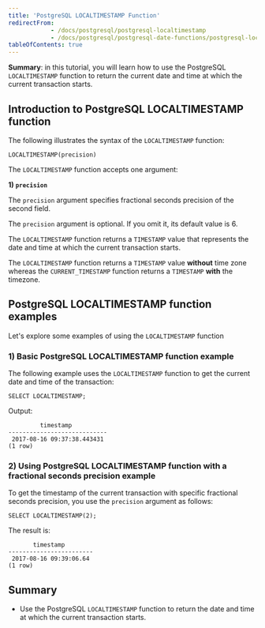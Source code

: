 ```yaml
---
title: 'PostgreSQL LOCALTIMESTAMP Function'
redirectFrom:
            - /docs/postgresql/postgresql-localtimestamp 
            - /docs/postgresql/postgresql-date-functions/postgresql-localtimestamp/
tableOfContents: true
---
```



**Summary**: in this tutorial, you will learn how to use the PostgreSQL `LOCALTIMESTAMP` function to return the current date and time at which the current transaction starts.





## Introduction to PostgreSQL LOCALTIMESTAMP function





The following illustrates the syntax of the `LOCALTIMESTAMP` function:





```
LOCALTIMESTAMP(precision)
```





The `LOCALTIMESTAMP` function accepts one argument:





**1) `precision`**





The `precision` argument specifies fractional seconds precision of the second field.





The `precision` argument is optional. If you omit it, its default value is 6.





The `LOCALTIMESTAMP` function returns a `TIMESTAMP` value that represents the date and time at which the current transaction starts.





The `LOCALTIMESTAMP` function returns a `TIMESTAMP` value **without** time zone whereas the `CURRENT_TIMESTAMP` function returns a `TIMESTAMP` **with** the timezone.





## PostgreSQL LOCALTIMESTAMP function examples





Let's explore some examples of using the `LOCALTIMESTAMP` function





### 1) Basic PostgreSQL LOCALTIMESTAMP function example





The following example uses the `LOCALTIMESTAMP` function to get the current date and time of the transaction:





```
SELECT LOCALTIMESTAMP;
```





Output:





```
         timestamp
----------------------------
 2017-08-16 09:37:38.443431
(1 row)
```





### 2) Using PostgreSQL LOCALTIMESTAMP function with a fractional seconds precision example





To get the timestamp of the current transaction with specific fractional seconds precision, you use the `precision` argument as follows:





```
SELECT LOCALTIMESTAMP(2);
```





The result is:





```
       timestamp
------------------------
 2017-08-16 09:39:06.64
(1 row)
```





## Summary





- Use the PostgreSQL `LOCALTIMESTAMP` function to return the date and time at which the current transaction starts.


